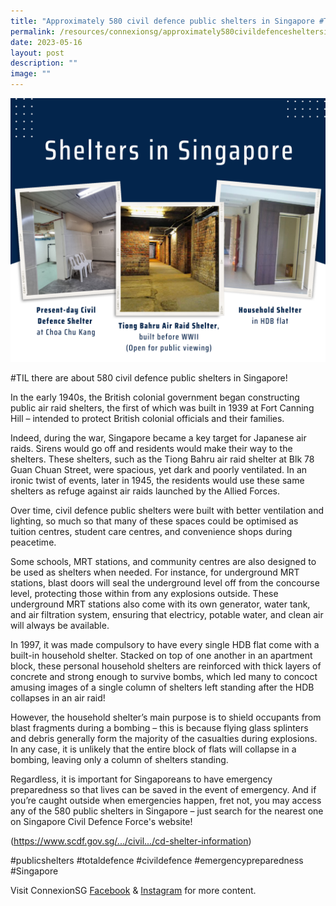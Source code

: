 ```yaml
---
title: "Approximately 580 civil defence public shelters in Singapore #TIL"
permalink: /resources/connexionsg/approximately580civildefencesheltersinsingaporetil/
date: 2023-05-16
layout: post
description: ""
image: ""
---
```

![](/images/connexionsg/2023/bomb%20shelters.png)

#TIL there are about 580 civil defence public shelters in Singapore!

In the early 1940s, the British colonial government began constructing public air raid shelters, the first of which was built in 1939 at Fort Canning Hill – intended to protect British colonial officials and their families.

Indeed, during the war, Singapore became a key target for Japanese air raids. Sirens would go off and residents would make their way to the shelters. These shelters, such as the Tiong Bahru air raid shelter at Blk 78 Guan Chuan Street, were spacious, yet dark and poorly ventilated. In an ironic twist of events, later in 1945, the residents would use these same shelters as refuge against air raids launched by the Allied Forces.

Over time, civil defence public shelters were built with better ventilation and lighting, so much so that many of these spaces could be optimised as tuition centres, student care centres, and convenience shops during peacetime.

Some schools, MRT stations, and community centres are also designed to be used as shelters when needed. For instance, for underground MRT stations, blast doors will seal the underground level off from the concourse level, protecting those within from any explosions outside. These underground MRT stations also come with its own generator, water tank, and air filtration system, ensuring that electricy, potable water, and clean air will always be available.

In 1997, it was made compulsory to have every single HDB flat come with a built-in household shelter. Stacked on top of one another in an apartment block, these personal household shelters are reinforced with thick layers of concrete and strong enough to survive bombs, which led many to concoct amusing images of a single column of shelters left standing after the HDB collapses in an air raid!

However, the household shelter’s main purpose is to shield occupants from blast fragments during a bombing – this is because flying glass splinters and debris generally form the majority of the casualties during explosions. In any case, it is unlikely that the entire block of flats will collapse in a bombing, leaving only a column of shelters standing.

Regardless, it is important for Singaporeans to have emergency preparedness so that lives can be saved in the event of emergency. And if you’re caught outside when emergencies happen, fret not, you may access any of the 580 public shelters in Singapore – just search for the nearest one on Singapore Civil Defence Force's website! 

(https://www.scdf.gov.sg/.../civil.../cd-shelter-information)

#publicshelters #totaldefence #civildefence #emergencypreparedness #Singapore

Visit ConnexionSG [Facebook](https://www.facebook.com/ConnexionSG) & [Instagram](https://www.instagram.com/connexionsg/) for more content.